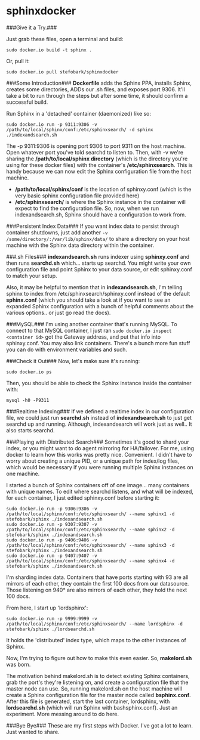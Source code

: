 sphinxdocker
============

###Give it a Try.###

Just grab these files, open a terminal and build:

```
sudo docker.io build -t sphinx . 
```

Or, pull it:

```
sudo docker.io pull stefobark/sphinxdocker
```

###Some Introduction###
**Dockerfile**  adds the Sphinx PPA, installs Sphinx, creates some directories, ADDs our .sh files, and exposes port 9306. It'll take a bit to run through the steps but after some time, it should confirm a successful build. 

Run Sphinx in a 'detached' container (daemonized) like so:
```
sudo docker.io run -p 9311:9306 -v /path/to/local/sphinx/conf:/etc/sphinxsearch/ -d sphinx ./indexandsearch.sh
```

The -p 9311:9306 is opening port 9306 to port 9311 on the host machine. Open whatever port you've told searchd to listen to. Then, with -v we're sharing the **/path/to/local/sphinx directory** (which is the directory you're using for these docker files) with the container's **/etc/sphinxsearch**. This is handy because we can now edit the Sphinx configuration file from the host machine.

* **/path/to/local/sphinx/conf** is the location of sphinxy.conf (which is the very basic sphinx configuration file provided here)
* **/etc/sphinxsearch/** is where the Sphinx instance in the container will expect to find the configuration file. So, now, when we run indexandsearch.sh, Sphinx should have a configuration to work from.

###Persistent Index Data###
If you want index data to persist through container shutdowns, just add another ```-v /some/directory/:/var/lib/sphinx/data/``` to share a directory on your host machine with the Sphinx data directory within the container.

###.sh Files###
**indexandsearch.sh** runs indexer using **sphinxy.conf** and then runs **searchd.sh** which... starts up searchd.
You might write your own configuration file and point Sphinx to your data source, or edit sphinxy.conf to match your setup. 

Also, it may be helpful to mention that in **indexandsearch.sh**, I'm telling sphinx to index from /etc/sphinxsearch/sphinxy.conf instead of the default **sphinx.conf** (which you should take a look at if you want to see an expanded Sphinx configuration with a bunch of helpful comments about the various options.. or just go read the docs).

###MySQL###
I'm using another container that's running MySQL. To connect to that MySQL container, I just ran ```sudo docker.io inspect <container id>``` got the Gateway address, and put that info into sphinxy.conf. You may also link containers. There's a bunch more fun stuff you can do with environment variables and such.

###Check it Out###
Now, let's make sure it's running:

```sudo docker.io ps```

Then, you should be able to check the Sphinx instance inside the container with:

```mysql -h0 -P9311```


###Realtime Indexing###
If we defined a realtime index in our configuration file, we could just run **searchd.sh** instead of **indexandsearch.sh** to just get searchd up and running. Although, indexandsearch will work just as well.. It also starts searchd.

###Playing with Distributed Search###
Sometimes it's good to shard your index, or you might want to do agent mirroring for HA/failover. For me, using docker to learn how this works was pretty nice. Convenient. I didn't have to worry about creating a unique PID, or a unique path for index/log files, which would be necessary if you were running multiple Sphinx instances on one machine. 

I started a bunch of Sphinx containers off of one image... many containers with unique names. To edit where searchd listens, and what will be indexed, for each container, I just edited sphinxy.conf before starting it:
```
sudo docker.io run -p 9306:9306 -v /path/to/local/sphinx/conf:/etc/sphinxsearch/ --name sphinx1 -d stefobark/sphinx ./indexandsearch.sh
sudo docker.io run -p 9307:9307 -v /path/to/local/sphinx/conf:/etc/sphinxsearch/ --name sphinx2 -d stefobark/sphinx ./indexandsearch.sh
sudo docker.io run -p 9406:9406 -v /path/to/local/sphinx/conf:/etc/sphinxsearch/ --name sphinx3 -d stefobark/sphinx ./indexandsearch.sh
sudo docker.io run -p 9407:9407 -v /path/to/local/sphinx/conf:/etc/sphinxsearch/ --name sphinx4 -d stefobark/sphinx ./indexandsearch.sh
```

I'm sharding index data. Containers that have ports starting with 93 are all mirrors of each other, they contain the first 100 docs from our datasource. Those listening on 940* are also mirrors of each other, they hold the next 100 docs.

From here, I start up 'lordsphinx':
```
sudo docker.io run -p 9999:9999 -v /path/to/local/sphinx/conf:/etc/sphinxsearch/ --name lordsphinx -d stefobark/sphinx ./lordsearchd.sh
```

It holds the 'distributed' index type, which maps to the other instances of Sphinx. 

Now, I'm trying to figure out how to make this even easier. So, **makelord.sh** was born.

The motivation behind makelord.sh is to detect existing Sphinx containers, grab the port's they're listening on, and create a configuration file that the master node can use. So, running makelord.sh on the host machine will create a Sphinx configuration file for the master node called **bsphinx.conf**. After this file is generated, start the last container, lordsphinx, with **lordsearchd.sh** (which will run Sphinx with bashsphinx.conf). Just an experiment. More messing around to do here.

###Bye Bye###
These are my first steps with Docker. I've got a lot to learn. Just wanted to share.

